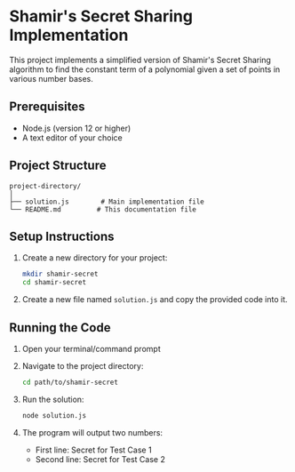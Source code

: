 # Shamir's Secret Sharing Implementation

This project implements a simplified version of Shamir's Secret Sharing algorithm to find the constant term of a polynomial given a set of points in various number bases.

## Prerequisites

- Node.js (version 12 or higher)
- A text editor of your choice

## Project Structure

```
project-directory/
│
├── solution.js        # Main implementation file
└── README.md         # This documentation file
```

## Setup Instructions

1. Create a new directory for your project:
   ```bash
   mkdir shamir-secret
   cd shamir-secret
   ```

2. Create a new file named `solution.js` and copy the provided code into it.

## Running the Code

1. Open your terminal/command prompt

2. Navigate to the project directory:
   ```bash
   cd path/to/shamir-secret
   ```

3. Run the solution:
   ```bash
   node solution.js
   ```

4. The program will output two numbers:
   - First line: Secret for Test Case 1
   - Second line: Secret for Test Case 2


